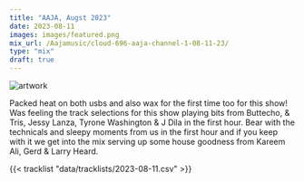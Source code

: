 ```yaml
---
title: "AAJA, Augst 2023"
date: 2023-08-11
images: images/featured.png
mix_url: /Aajamusic/cloud-696-aaja-channel-1-08-11-23/
type: "mix"
draft: true
---
```


![artwork](images/featured.png)

Packed heat on both usbs and also wax for the first time too for this show! Was feeling the track selections for this show playing bits from Buttecho, & Tris, Jessy Lanza, 
Tyrone Washington & J Dila in the first hour. Bear with the technicals and sleepy moments from us in the first hour and if you keep with it 
we get into the mix serving up some house goodness from Kareem Ali, Gerd & Larry Heard.

{{< tracklist "data/tracklists/2023-08-11.csv" >}}
